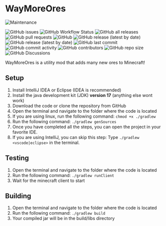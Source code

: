 # WayMoreOres

![Maintenance](https://img.shields.io/maintenance/yes/2022)

![GitHub issues](https://img.shields.io/github/issues/basiccorruption/waymoreores?style=plastic)
![GitHub Workflow Status](https://img.shields.io/github/workflow/status/basiccorruption/waymoreores/build?style=plastic)
![GitHub all releases](https://img.shields.io/github/downloads/basiccorruption/waymoreores/total?label=downloads%20%28github%29&style=plastic)
![GitHub pull requests](https://img.shields.io/github/issues-pr/basiccorruption/waymoreores?style=plastic)
![GitHub](https://img.shields.io/github/license/basiccorruption/waymoreores?style=plastic)
![GitHub release (latest by date)](https://img.shields.io/github/v/release/basiccorruption/waymoreores?display_name=tag&style=plastic)
![GitHub release (latest by date)](https://img.shields.io/github/v/release/basiccorruption/waymoreores?display_name=tag&include_prereleases&style=plastic)
![GitHub last commit](https://img.shields.io/github/last-commit/basiccorruption/waymoreores?style=plastic)
![GitHub commit activity](https://img.shields.io/github/commit-activity/w/basiccorruption/waymoreores?style=plastic)
![GitHub contributors](https://img.shields.io/github/contributors/basiccorruption/waymoreores?style=plastic)
![GitHub repo size](https://img.shields.io/github/repo-size/basiccorruption/waymoreores?style=plastic)
![GitHub Discussions](https://img.shields.io/github/discussions/basiccorruption/waymoreores?style=plastic)

WayMoreOres is a utility mod that adds many new ores to Minecraft!

## Setup

1. Install IntelliJ IDEA or Eclipse (IDEA is recommended)
2. Install the java development kit (JDK) **version 17** (anything else wont work)
3. Download the code or clone the repository from GitHub
4. Open the terminal and navigate to the folder where the code is located
5. If you are using linux, run the following command: `chmod +x ./gradlew`
6. Run the following command: `./gradlew genSources`
7. Once you have completed all the steps, you can open the project in your favorite IDE.
8. If you are using IntelliJ, you can skip this step: Type `./gradlew <vscode|eclipse>` in the terminal.

## Testing

1. Open the terminal and navigate to the folder where the code is located
2. Run the following command: `./gradlew runClient`
3. Wait for the minecraft client to start

## Building

1. Open the terminal and navigate to the folder where the code is located
2. Run the following command: `./gradlew build`
3. Your compiled jar will be in the build/libs directory
